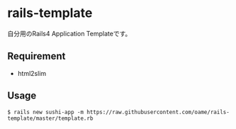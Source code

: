 # rails-template

自分用のRails4 Application Templateです。

## Requirement

- html2slim

## Usage

```
$ rails new sushi-app -m https://raw.githubusercontent.com/oame/rails-template/master/template.rb
```
